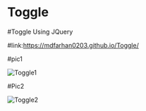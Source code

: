 # Toggle
#Toggle Using JQuery

#link:https://mdfarhan0203.github.io/Toggle/

#pic1

![Toggle1](https://user-images.githubusercontent.com/50393822/220179333-3a7750d8-ca9a-40c7-8b56-a800f4984b0a.jpg)


#Pic2

![Toggle2](https://user-images.githubusercontent.com/50393822/220179424-7c23483b-27c7-4a13-a80c-e28d5b3c361b.jpg)
